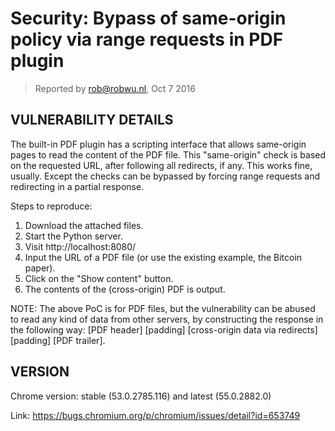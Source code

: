 # Security: Bypass of same-origin policy via range requests in PDF plugin

> Reported by rob@robwu.nl, Oct 7 2016

## VULNERABILITY DETAILS

The built-in PDF plugin has a scripting interface that allows same-origin pages to read the content of the PDF file.
This "same-origin" check is based on the requested URL, after following all redirects, if any. This works fine, usually. Except the checks can be bypassed by forcing range requests and redirecting in a partial response.

Steps to reproduce:

1. Download the attached files.
2. Start the Python server.
3. Visit http://localhost:8080/
4. Input the URL of a PDF file (or use the existing example, the Bitcoin paper).
5. Click on the "Show content" button.
6. The contents of the (cross-origin) PDF is output.

NOTE: The above PoC is for PDF files, but the vulnerability can be abused to read any kind of data from other servers, by constructing the response in the following way: [PDF header] [padding] [cross-origin data via redirects] [padding] [PDF trailer].

## VERSION

Chrome version: stable (53.0.2785.116) and latest (55.0.2882.0)

Link: https://bugs.chromium.org/p/chromium/issues/detail?id=653749